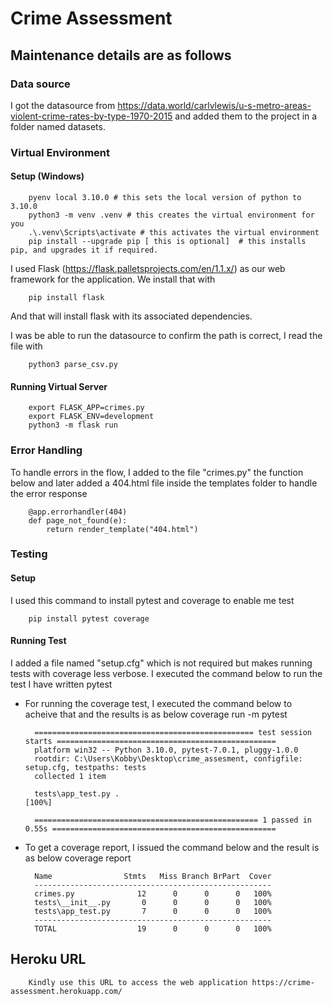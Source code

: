 # Crime Assessment

## Maintenance details are as follows

### Data source
I got the datasource from https://data.world/carlvlewis/u-s-metro-areas-violent-crime-rates-by-type-1970-2015 and added them to the project in a folder named datasets.

### Virtual Environment

#### Setup (Windows)
        pyenv local 3.10.0 # this sets the local version of python to 3.10.0
        python3 -m venv .venv # this creates the virtual environment for you
        .\.venv\Scripts\activate # this activates the virtual environment
        pip install --upgrade pip [ this is optional]  # this installs pip, and upgrades it if required.

I used Flask (https://flask.palletsprojects.com/en/1.1.x/) as our web framework for the application. We install that with 
        
        pip install flask

And that will install flask with its associated dependencies.

I was be able to run the datasource to confirm the path is correct, I read the file with

        python3 parse_csv.py

#### Running Virtual Server
        export FLASK_APP=crimes.py
        export FLASK_ENV=development
        python3 -m flask run

### Error Handling
To handle errors in the flow, I added to the file "crimes.py" the function below and later added a 404.html file inside the templates folder to handle the error response

        @app.errorhandler(404)
        def page_not_found(e):
            return render_template("404.html")

### Testing

#### Setup
I used this command to install pytest and coverage to enable me test

        pip install pytest coverage

#### Running Test
I added a file named "setup.cfg" which is not required but makes running tests with coverage less verbose.
I executed the command below to run the test I have written
        pytest
* For running the coverage test, I executed the command below to acheive that and the results is as below
        coverage run -m pytest

        ================================================= test session starts =================================================
        platform win32 -- Python 3.10.0, pytest-7.0.1, pluggy-1.0.0
        rootdir: C:\Users\Kobby\Desktop\crime_assesment, configfile: setup.cfg, testpaths: tests
        collected 1 item
        
        tests\app_test.py .                                                                                              [100%]
        
        ================================================== 1 passed in 0.55s ==================================================

* To get a coverage report, I issued the command below and the result is as below
        coverage report

        Name                Stmts   Miss Branch BrPart  Cover
        -----------------------------------------------------
        crimes.py              12      0      0      0   100%
        tests\__init__.py       0      0      0      0   100%
        tests\app_test.py       7      0      0      0   100%
        -----------------------------------------------------
        TOTAL                  19      0      0      0   100%

## Heroku URL
        Kindly use this URL to access the web application https://crime-assessment.herokuapp.com/